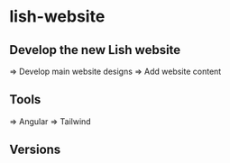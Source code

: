 # lish-website

## Develop the new Lish website
  => Develop main website designs
  => Add website content
## Tools
  => Angular
  => Tailwind
## Versions
